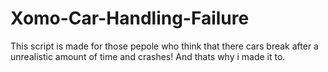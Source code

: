 # Xomo-Car-Handling-Failure
This script is made for those pepole who think that there cars break after a unrealistic amount of time and crashes! And thats why i made it to.
